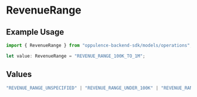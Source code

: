 # RevenueRange

## Example Usage

```typescript
import { RevenueRange } from "oppulence-backend-sdk/models/operations";

let value: RevenueRange = "REVENUE_RANGE_100K_TO_1M";
```

## Values

```typescript
"REVENUE_RANGE_UNSPECIFIED" | "REVENUE_RANGE_UNDER_100K" | "REVENUE_RANGE_100K_TO_1M" | "REVENUE_RANGE_1M_TO_10M" | "REVENUE_RANGE_10M_TO_50M" | "REVENUE_RANGE_OVER_50M"
```